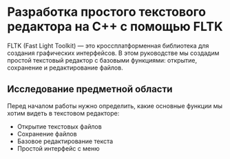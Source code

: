 # Разработка простого текстового редактора на C++ с помощью FLTK

FLTK (Fast Light Toolkit) — это кроссплатформенная библиотека для создания графических интерфейсов. В этом руководстве мы создадим простой текстовый редактор с базовыми функциями: открытие, сохранение и редактирование файлов.

## Исследование предметной области
Перед началом работы нужно определить, какие основные функции мы хотим видеть в текстовом редакторе:
  * Открытие текстовых файлов
  * Сохранение файлов
  * Базовое редактирование текста
  * Простой интерфейс с меню
